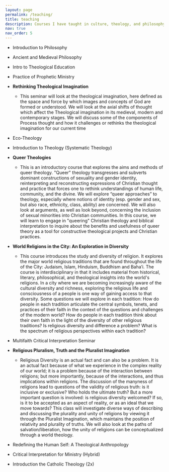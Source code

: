 ```yaml
---
layout: page
permalink: /teaching/
title: teaching
description: Courses I have taught in culture, theology, and philosophy
nav: true
nav_order: 5
---
```


- Introduction to Philosophy
- Ancient and Medieval Philosophy
- Intro to Theological Education
- Practice of Prophetic Ministry
- __Rethinking Theological Imagination__
    - This seminar will look at the theological imagination, here defined as the space and force by which images and concepts of God are formed or understood. We will look at the axial shifts of thought which affect the Theological imagination in its medieval, modern and contemporary stages. We will discuss some of the components of Process thought and how it challenges or rethinks the theological imagination for our current time
- Eco-Theology
- Introduction to Theology (Systematic Theology)
- __Queer Theologies__
    - This is an introductory course that explores the aims and methods of queer theology. "Queer" theology transgresses and subverts dominant constructions of sexuality and gender identity, reinterpreting and reconstructing expressions of Christian thought and practice that forces one to rethink understandings of human life, community, and the divine.  We will explore “queer approaches” to theology, especially where notions of identity (esp. gender and sex, but also race, ethnicity, class, ability) are concerned. We will also look at arguments, as well as look beyond, concerning the inclusion of sexual minorities into Christian communities. In this course, we will learn to engage in "queering" Christian theology and biblical interpretation to inquire about the benefits and usefulness of queer theory as a tool for constructive theological projects and Christian practices.
- __World Religions in the City: An Exploration in Diversity__
    - This course introduces the study and diversity of religion. It explores the major world religious traditions that are found throughout the life of the City: Judaism, Islam, Hinduism, Buddhism and Baha’i. The course is interdisciplinary in that it includes material from historical, literary, philosophical, and theological insights into the world's religions.
    In a city where we are becoming increasingly aware of the cultural diversity and richness, exploring the religious life and consciousness of a people is one way of gaining access to that diversity. 
    Some questions we will explore in each tradition: How do people in each tradition articulate the central symbols, tenets, and practices of their faith in the context of the questions and challenges of the modern world? How do people in each tradition think about their own faith in the light of the diversity of other religious traditions? Is religious diversity and difference a problem? What is the spectrum of religious perspectives within each tradition?

- Multifaith Critical Interpretation Seminar
- __Religious Pluralism, Truth and the Pluralist Imagination__
    - Religious Diversity is an actual fact and can also be a problem.  It is an actual fact because of what we experience in the complex reality of our world; it is a problem because of the interaction between religions; but more importantly, because of the interactions, and thus implications within religions.  The discussion of the manyness of religions lead to questions of the validity of religious truth: is it inclusive or exclusive? Who holds the ultimate truth?  But a more important question is involved: is religious diversity welcomed?  If so, is it to be accepted as an aspect of reality, or as an ideal that we move towards?
    This class will investigate diverse ways of describing and discussing the plurality and unity of religions by viewing it through the Pluralist Imagination, which maintains the position of relativity and plurality of truths.  We will also look at the paths of salvation/liberation, how the unity of religions can be conceptualized through a world theology.

- Redefining the Human Self: A Theological Anthropology
- Critical Interpretation for Ministry (Hybrid)
- Introduction the Catholic Theology (2x)
